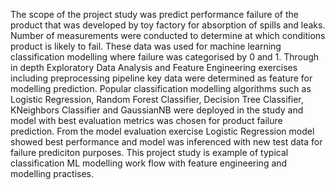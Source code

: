 The scope of the project study was predict performance failure of the product that was developed by toy factory for absorption of spills and leaks. Number of measurements were conducted to determine at which conditions product is likely to fail. These data was used for machine learning classification modelling where failure was categorised by 0 and 1. Through in depth Exploratory Data Analysis and Feature Engineering exercises including preprocessing pipeline key data were determined as feature for modelling prediction. Popular classification modelling algorithms such as Logistic Regression, Random Forest Classifier, Decision Tree Classifier, KNeighbors Classifier and GaussianNB were deployed in the study and model with best evaluation metrics was chosen for product failure prediction. From the model evaluation exercise Logistic Regression model showed best performance and model was inferenced with new test data for failure prediciton purposes. This project study is example of typical classification ML modelling work flow with feature engineering and modelling practises.
